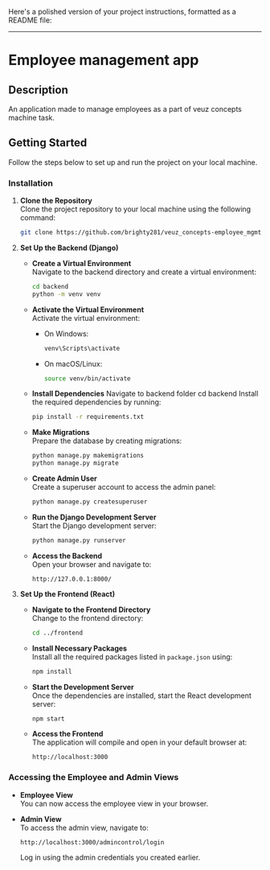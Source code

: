 Here's a polished version of your project instructions, formatted as a README file:

---

# Employee management app

## Description

An application made to manage employees as a part of veuz concepts machine task.

## Getting Started

Follow the steps below to set up and run the project on your local machine.


### Installation

1. **Clone the Repository**  
   Clone the project repository to your local machine using the following command:
   ```bash
   git clone https://github.com/brighty281/veuz_concepts-employee_mgmt.git
   ```

2. **Set Up the Backend (Django)**

   - **Create a Virtual Environment**  
     Navigate to the backend directory and create a virtual environment:
     ```bash
     cd backend
     python -m venv venv
     ```

   - **Activate the Virtual Environment**  
     Activate the virtual environment:
     - On Windows:
       ```bash
       venv\Scripts\activate
       ```
     - On macOS/Linux:
       ```bash
       source venv/bin/activate
       ```

   - **Install Dependencies**
     Navigate to backend folder cd backend
     Install the required dependencies by running:
     ```bash
     pip install -r requirements.txt
     ```

   - **Make Migrations**  
     Prepare the database by creating migrations:
     ```bash
     python manage.py makemigrations
     python manage.py migrate
     ```

   - **Create Admin User**  
     Create a superuser account to access the admin panel:
     ```bash
     python manage.py createsuperuser
     ```

   - **Run the Django Development Server**  
     Start the Django development server:
     ```bash
     python manage.py runserver
     ```

   - **Access the Backend**  
     Open your browser and navigate to:
     ```
     http://127.0.0.1:8000/
     ```

3. **Set Up the Frontend (React)**

   - **Navigate to the Frontend Directory**  
     Change to the frontend directory:
     ```bash
     cd ../frontend
     ```

   - **Install Necessary Packages**  
     Install all the required packages listed in `package.json` using:
     ```bash
     npm install
     ```

   - **Start the Development Server**  
     Once the dependencies are installed, start the React development server:
     ```bash
     npm start
     ```

   - **Access the Frontend**  
     The application will compile and open in your default browser at:
     ```
     http://localhost:3000
     ```

### Accessing the Employee and Admin Views

- **Employee View**  
  You can now access the employee view in your browser.

- **Admin View**  
  To access the admin view, navigate to:
  ```
  http://localhost:3000/admincontrol/login
  ```

  Log in using the admin credentials you created earlier.

